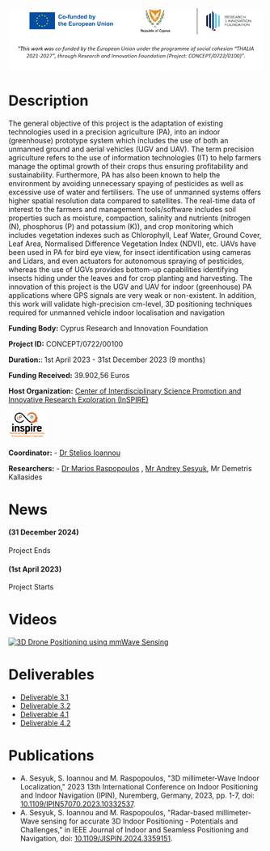 ![Banner](/images/demetrabanner.png)

# Description
The general objective of this project is the adaptation of existing technologies used in a precision agriculture (PA), into an indoor (greenhouse) prototype system which includes the use of both an unmanned ground and aerial vehicles (UGV and
UAV). The term precision agriculture refers to the use of information technologies (IT) to help farmers manage the optimal growth of their crops thus ensuring profitability and sustainability. Furthermore, PA has also been known to help the
environment by avoiding unnecessary spaying of pesticides as well as excessive use of water and fertilisers. The use of unmanned systems offers higher spatial resolution data compared to satellites. The real-time data of interest to the farmers
and management tools/software includes soil properties such as moisture, compaction, salinity and nutrients (nitrogen (N), phosphorus (P) and potassium (K)), and crop monitoring which includes vegetation indexes such as Chlorophyll, Leaf Water,
Ground Cover, Leaf Area, Normalised Difference Vegetation Index (NDVI), etc. UAVs have been used in PA for bird eye view, for insect identification using cameras and Lidars, and even actuators for autonomous spraying of pesticides, whereas the use
of UGVs provides bottom-up capabilities identifying insects hiding under the leaves and for crop planting and harvesting. The innovation of this project is the UGV and UAV for indoor (greenhouse) PA applications where GPS signals are very weak or
non-existent. In addition, this work will validate high-precision cm-level, 3D positioning techniques required for unmanned vehicle indoor localisation and navigation

**Funding Body:** Cyprus Research and Innovation Foundation

**Project ID:** CONCEPT/0722/00100

**Duration:**: 1st April 2023 - 31st December 2023 (9 months)

**Funding Received:** 39.902,56 Euros

**Host Organization:** [Center of Interdisciplinary Science Promotion and Innovative Research Exploration (InSPIRE)](http://inspirecenter.org/)

<img src="./images/Picture2.png" width="75" >


**Coordinator:** - [Dr Stelios Ioannou](https://www.uclancyprus.ac.cy/academic/dr-stelios-ioannou/)

**Researchers:** - [Dr Marios Raspopoulos](https://www.uclancyprus.ac.cy/academic/dr-marios-raspopoulos/) , [Mr Andrey Sesyuk](https://www.linkedin.com/in/asesyuk/), Mr Demetris Kallasides

# News
#### (31 December 2024)
Project Ends

<!---
##### (23 Jauary 2024)
Paper titled 'Radar-based millimeter-Wave sensing for accurate 3D Indoor Positioning - Potentials and Challenges' gets accepted to the Journal on Indoor Seamless Positioning and Navigation

#### (06 December 2023)
[IPIN Paper](https://ieeexplore.ieee.org/document/10332537). gets published on IEEExplore

#### (25 September 2023 - 28 September 2023)
Project Team participates to the 13th International Conference on Indoor Positioning and Indoor Navigation (IPIN) was organized by the Fraunhofer Institute for Integrated Circuits IIS with the support of researchers from the German Aerospace Center (DLR) and the Stuttgart University of Applied Sciences. 

<img src="./images/Picture3.jpg" width="200" >  <img src="./images/Picture4.jpg" width="200" >  <img src="./images/Picture5.jpg" width="200" >  <img src="./images/Picture6.jpg" width="200" >  
--->

#### (1st April 2023) 
Project Starts


# Videos
[![3D Drone Positioning using mmWave Sensing](https://img.youtube.com/vi/5V9xu1u4u2c/0.jpg)](https://www.youtube.com/watch?v=5V9xu1u4u2c)

# Deliverables
- [Deliverable 3.1](/deliverables/THESIS_D3.1.pdf)
- [Deliverable 3.2](/deliverables/THESIS_D3.2.pdf)
- [Deliverable 4.1](/deliverables/THESIS_D4.1.pdf)
- [Deliverable 4.2](/deliverables/THESIS_D4.2.pdf)


# Publications

- A. Sesyuk, S. Ioannou and M. Raspopoulos, "3D millimeter-Wave Indoor Localization," 2023 13th International Conference on Indoor Positioning and Indoor Navigation (IPIN), Nuremberg, Germany, 2023, pp. 1-7, doi: [10.1109/IPIN57070.2023.10332537](https://ieeexplore.ieee.org/document/10332537).
- A. Sesyuk, S. Ioannou and M. Raspopoulos, "Radar-based millimeter-Wave sensing for accurate 3D Indoor Positioning - Potentials and Challenges," in IEEE Journal of Indoor and Seamless Positioning and Navigation, doi: [10.1109/JISPIN.2024.3359151](https://ieeexplore.ieee.org/document/10415170).
